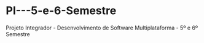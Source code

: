 # PI---5-e-6-Semestre
Projeto Integrador - Desenvolvimento de Software Multiplataforma - 5º e 6º Semestre
